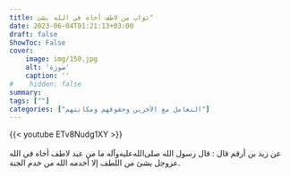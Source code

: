 ```yaml
---
title: ثواب من لاطف أخاه في الله بشئ"
date: 2023-06-04T01:21:13+03:00
draft: false
ShowToc: False
cover:
    image: img/150.jpg
    alt: 'صورة'
    caption: ''
#    hidden: false
summary: 
tags: [""]
categories: ["التعامل مع الآخرين وحقوقهم ومكانتهم"]
---
```

{{< youtube ETv8Nudg1XY >}}  
 <br>
عن زيد بن أرقم قال : قال رسول الله صلى‌الله‌عليه‌وآله ما من عبد لاطف أخاه
في الله عزوجل بشئ من اللطف إلا أخدمه الله من خدم الجنة.

